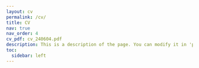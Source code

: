 ```yaml
---
layout: cv
permalink: /cv/
title: CV
nav: true
nav_order: 4
cv_pdf: cv_240604.pdf
description: This is a description of the page. You can modify it in 'pages/_cv.md'. You can also change or remove the top pdf download button.
toc:
  sidebar: left
---
```

